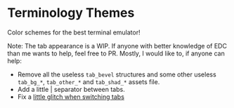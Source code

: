 # Terminology Themes



Color schemes for the best terminal emulator!

Note: The tab appearance is a WIP. If anyone with better knowledge of EDC than me wants to help, feel free to PR. Mostly, I would like to, if anyone can help:
- Remove all the useless `tab_bevel` structures and some other useless `tab_bg_*`, `tab_other_*` and `tab_shad_*` assets file.
- Add a little | separator between tabs.
- Fix a [little glitch when switching tabs](http://i.imgur.com/Vok8agA.gif)